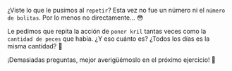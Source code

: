 ¿Viste lo que le pusimos al `repetir`? Esta vez no fue un número ni el `número de bolitas`. Por lo menos no directamente... :flushed: 

Le pedimos que repita la acción de `poner kril` tantas veces como la `cantidad de peces` que había. ¿Y eso cuánto es? ¿Todos los días es la misma cantidad? :bow:

¡Demasiadas preguntas, mejor averigüémoslo en el próximo ejercicio! :grimacing: 
